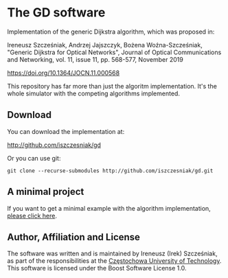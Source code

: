 # The GD software

Implementation of the generic Dijkstra algorithm, which was proposed in:

Ireneusz Szcześniak, Andrzej Jajszczyk, Bożena Woźna-Szcześniak,
"Generic Dijkstra for Optical Networks", Journal of Optical
Communications and Networking, vol. 11, issue 11, pp. 568-577,
November 2019

<https://doi.org/10.1364/JOCN.11.000568>

This repository has far more than just the algoritm implementation.
It's the whole simulator with the competing algorithms implemented.

## Download

You can download the implementation at:

<http://github.com/iszczesniak/gd>

Or you can use git:

`git clone --recurse-submodules http://github.com/iszczesniak/gd.git`

## A minimal project

If you want to get a minimal example with the algorithm
implementation, [please click here](../gde).

## Author, Affiliation and License

The software was written and is maintained by Ireneusz (Irek)
Szcześniak, as part of the responsibilities at the [Częstochowa
University of Technology](http://pcz.pl). This software is licensed
under the Boost Software License 1.0.

